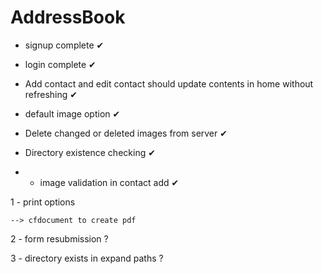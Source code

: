# AddressBook

* signup complete ✔
* login complete ✔

* Add contact and edit contact should update contents in home without refreshing ✔
* default image option ✔
* Delete changed or deleted images from server ✔
* Directory existence checking ✔

* - image validation in contact add ✔

1 - print options

    --> cfdocument to create pdf

2 - form resubmission ?

3 - directory exists in expand paths ?

